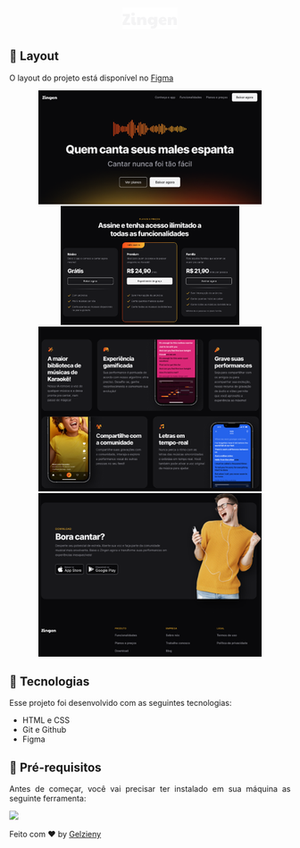 <strong><h1 align="center"><img alt="" src=".github/logo.svg" width="100"></h1></strong>

## 🎨 Layout

O layout do projeto está disponível no [Figma](https://www.figma.com/design/ckg4WZEwM9bgr1SM5ApNox/LP-de-produto-(Community)-(Copy)?node-id=3-376&p=f&t=KKubJGmidOrfDLeE-0)

<p align="center">
  <img alt="" src=".github/image.png" width="400">  
  <img alt="" src=".github/image2.png" width="320">
  <img alt="" src=".github/image1.png" width="400">
  <img alt="" src=".github/image4.png" width="400">
</p>

## 🚀 Tecnologias

Esse projeto foi desenvolvido com as seguintes tecnologias:

- HTML e CSS
- Git e Github
- Figma

## 🚀 Pré-requisitos

<p align="justify">Antes de começar, você vai precisar ter instalado em sua máquina as seguinte ferramenta:</p>

<a href="https://skillicons.dev">
  <img src="https://skillicons.dev/icons?i=vscode,figma,git" />
</a>


Feito com ♥ by [Gelzieny](https://gelzieny-portfolio.vercel.app/)
